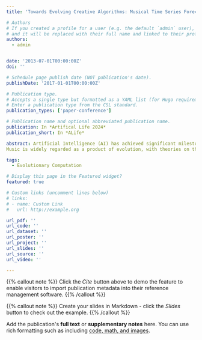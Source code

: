 ```yaml
---
title: 'Towards Evolving Creative Algorithms: Musical Time Series Forecasting with Tangled Program Graphs'

# Authors
# If you created a profile for a user (e.g. the default `admin` user), write the username (folder name) here
# and it will be replaced with their full name and linked to their profile.
authors:
  - admin


date: '2013-07-01T00:00:00Z'
doi: ''

# Schedule page publish date (NOT publication's date).
publishDate: '2017-01-01T00:00:00Z'

# Publication type.
# Accepts a single type but formatted as a YAML list (for Hugo requirements).
# Enter a publication type from the CSL standard.
publication_types: ['paper-conference']

# Publication name and optional abbreviated publication name.
publication: In *Artifical Life 2024*
publication_short: In *ALife*

abstract: Artificial Intelligence (AI) has achieved significant milestones in fields governed by clear rules, such as theorem proving and strategy games like chess. However, applying AI to music composition presents a unique challenge due to the subjective nature of evaluating creative work; the difficulty in designing a fitness function capable of measuring the creativity and uniqueness of solutions remains an unsolved issue. Even in the realm of generative machine learning, the focus has been modelling large datasets and producing plausible recreations rather than generating novel works or simulating the creative process itself. 
Music is widely regarded as a product of evolution, with theories on the cultural evolution of music and ethnomusicology studies suggesting music and culture co-evolve. This insight leads to the proposition that genetic programming could foster innovative compositions by modelling evolutionary processes. Specifically, an evolutionary search for computer programs has great potential for through the discovery of new programs, and {transformational creativity} by automatically encapsulating reusable code modules (e.g. functions) and performing a meta-search at the function/module level. A bi-level search of this nature may facilitate, a fundamental aspect of creative problem solving.

tags:
  - Evolutionary Computation

# Display this page in the Featured widget?
featured: true

# Custom links (uncomment lines below)
# links:
# - name: Custom Link
#   url: http://example.org

url_pdf: ''
url_code: ''
url_dataset: ''
url_poster: ''
url_project: ''
url_slides: ''
url_source: ''
url_video: ''

---
```


{{% callout note %}}
Click the _Cite_ button above to demo the feature to enable visitors to import publication metadata into their reference management software.
{{% /callout %}}

{{% callout note %}}
Create your slides in Markdown - click the _Slides_ button to check out the example.
{{% /callout %}}

Add the publication's **full text** or **supplementary notes** here. You can use rich formatting such as including [code, math, and images](https://docs.hugoblox.com/content/writing-markdown-latex/).
